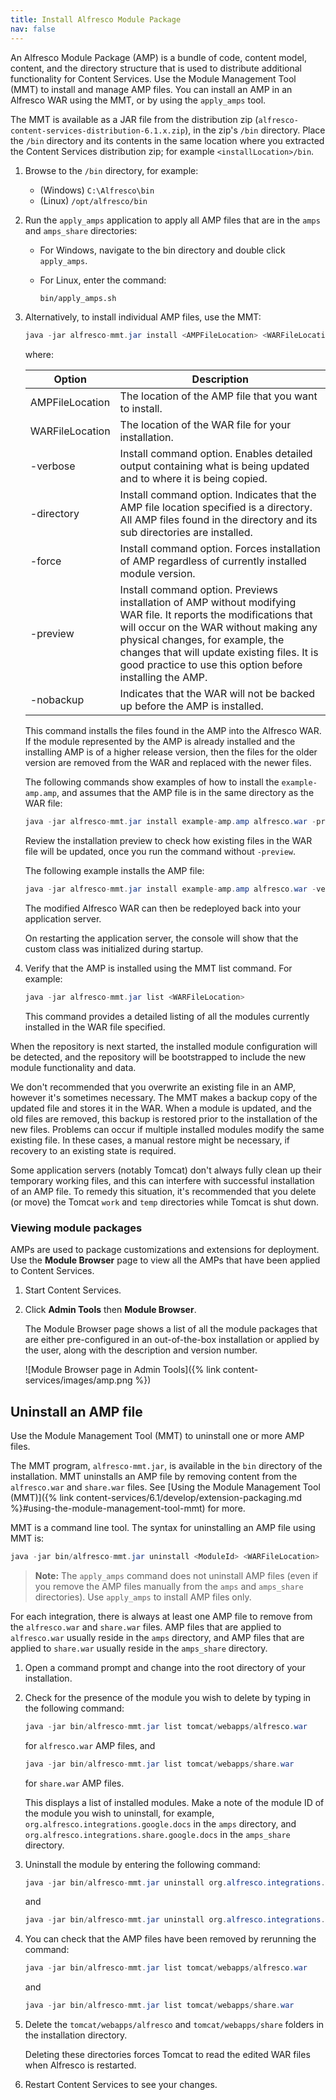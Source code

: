 ```yaml
---
title: Install Alfresco Module Package
nav: false
---
```


An Alfresco Module Package (AMP) is a bundle of code, content model, content, and the directory structure that is used to distribute additional functionality for Content Services. Use the Module Management Tool (MMT) to install and manage AMP files. You can install an AMP in an Alfresco WAR using the MMT, or by using the `apply_amps` tool.

The MMT is available as a JAR file from the distribution zip (`alfresco-content-services-distribution-6.1.x.zip`), in the zip's `/bin` directory. Place the `/bin` directory and its contents in the same location where you extracted the Content Services distribution zip; for example `<installLocation>/bin`.

1. Browse to the `/bin` directory, for example:

    * (Windows) `C:\Alfresco\bin`
    * (Linux) `/opt/alfresco/bin`

2. Run the `apply_amps` application to apply all AMP files that are in the `amps` and `amps_share` directories:

    * For Windows, navigate to the bin directory and double click `apply_amps`.
    * For Linux, enter the command:

        ```bash
        bin/apply_amps.sh
        ```

3. Alternatively, to install individual AMP files, use the MMT:

    ```java
    java -jar alfresco-mmt.jar install <AMPFileLocation> <WARFileLocation> [options]
    ```

    where:

    | Option | Description |
    | ------ | ----------- |
    | AMPFileLocation| The location of the AMP file that you want to install. |
    | WARFileLocation | The location of the WAR file for your installation. |
    | -verbose | Install command option. Enables detailed output containing what is being updated and to where it is being copied. |
    | -directory | Install command option. Indicates that the AMP file location specified is a directory. All AMP files found in the directory and its sub directories are installed. |
    | -force | Install command option. Forces installation of AMP regardless of currently installed module version. |
    | -preview | Install command option. Previews installation of AMP without modifying WAR file. It reports the modifications that will occur on the WAR without making any physical changes, for example, the changes that will update existing files. It is good practice to use this option before installing the AMP. |
    | -nobackup | Indicates that the WAR will not be backed up before the AMP is installed. |

    This command installs the files found in the AMP into the Alfresco WAR. If the module represented by the AMP is already installed and the installing AMP is of a higher release version, then the files for the older version are removed from the WAR and replaced with the newer files.

    The following commands show examples of how to install the `example-amp.amp`, and assumes that the AMP file is in the same directory as the WAR file:

    ```java
    java -jar alfresco-mmt.jar install example-amp.amp alfresco.war -preview
    ```

    Review the installation preview to check how existing files in the WAR file will be updated, once you run the command without `-preview`.

    The following example installs the AMP file:

    ```java
    java -jar alfresco-mmt.jar install example-amp.amp alfresco.war -verbose
    ```

    The modified Alfresco WAR can then be redeployed back into your application server.

    On restarting the application server, the console will show that the custom class was initialized during startup.

4. Verify that the AMP is installed using the MMT list command. For example:

    ```java
    java -jar alfresco-mmt.jar list <WARFileLocation>
    ```

    This command provides a detailed listing of all the modules currently installed in the WAR file specified.

When the repository is next started, the installed module configuration will be detected, and the repository will be bootstrapped to include the new module functionality and data.

We don't recommended that you overwrite an existing file in an AMP, however it's sometimes necessary. The MMT makes a backup copy of the updated file and stores it in the WAR. When a module is updated, and the old files are removed, this backup is restored prior to the installation of the new files. Problems can occur if multiple installed modules modify the same existing file. In these cases, a manual restore might be necessary, if recovery to an existing state is required.

Some application servers (notably Tomcat) don't always fully clean up their temporary working files, and this can interfere with successful installation of an AMP file. To remedy this situation, it's recommended that you delete (or move) the Tomcat `work` and `temp` directories while Tomcat is shut down.

### Viewing module packages

AMPs are used to package customizations and extensions for deployment. Use the **Module Browser** page to view all the AMPs that have been applied to Content Services.

1. Start Content Services.
2. Click **Admin Tools** then **Module Browser**.

    The Module Browser page shows a list of all the module packages that are either pre-configured in an out-of-the-box installation or applied by the user, along with the description and version number.

    ![Module Browser page in Admin Tools]({% link content-services/images/amp.png %})

## Uninstall an AMP file

Use the Module Management Tool (MMT) to uninstall one or more AMP files.

The MMT program, `alfresco-mmt.jar`, is available in the `bin` directory of the installation. MMT uninstalls an AMP file by removing content from the `alfresco.war` and `share.war` files. See [Using the Module Management Tool (MMT)]({% link content-services/6.1/develop/extension-packaging.md %}#using-the-module-management-tool-mmt) for more.

MMT is a command line tool. The syntax for uninstalling an AMP file using MMT is:

```java
java -jar bin/alfresco-mmt.jar uninstall <ModuleId> <WARFileLocation>
```

> **Note:** The `apply_amps` command does not uninstall AMP files (even if you remove the AMP files manually from the `amps` and `amps_share` directories). Use `apply_amps` to install AMP files only.

For each integration, there is always at least one AMP file to remove from the `alfresco.war` and `share.war` files. AMP files that are applied to `alfresco.war` usually reside in the `amps` directory, and AMP files that are applied to `share.war` usually reside in the `amps_share` directory.

1. Open a command prompt and change into the root directory of your installation.

2. Check for the presence of the module you wish to delete by typing in the following command:

    ```java
    java -jar bin/alfresco-mmt.jar list tomcat/webapps/alfresco.war
    ```

    for `alfresco.war` AMP files, and

    ```java
    java -jar bin/alfresco-mmt.jar list tomcat/webapps/share.war
    ```

    for `share.war` AMP files.

    This displays a list of installed modules. Make a note of the module ID of the module you wish to uninstall, for example, `org.alfresco.integrations.google.docs` in the `amps` directory, and `org.alfresco.integrations.share.google.docs` in the `amps_share` directory.

3. Uninstall the module by entering the following command:

    ```java
    java -jar bin/alfresco-mmt.jar uninstall org.alfresco.integrations.google.docs tomcat/webapps/alfresco.war
    ```

    and

    ```java
    java -jar bin/alfresco-mmt.jar uninstall org.alfresco.integrations.share.google.docs tomcat/webapps/share.war
    ```

4. You can check that the AMP files have been removed by rerunning the command:

    ```java
    java -jar bin/alfresco-mmt.jar list tomcat/webapps/alfresco.war
    ```

    and

    ```java
    java -jar bin/alfresco-mmt.jar list tomcat/webapps/share.war
    ```

5. Delete the `tomcat/webapps/alfresco` and `tomcat/webapps/share` folders in the installation directory.

    Deleting these directories forces Tomcat to read the edited WAR files when Alfresco is restarted.

6. Restart Content Services to see your changes.

